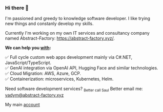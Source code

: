 ### Hi there 👋

I'm passioned and greedy to knowledge software developer. I like trying new things and constanly develop my skills.

Currently I'm working on my own IT services and consultancy company named Abstract-Factory: https://abstract-factory.xyz/.

**We can help you [with](https://abstract-factory.xyz/how-we-work/):**

✅ Full cycle custom web apps development mainly via C#.NET, JavaScript/TypeScript.\
✅ GenAI integration via OpenAI API, Hugging Face and similar technologies.\
✅ Cloud Migration: AWS, Azure, GCP.\
✅ Containerization: microservices, Kubernetes, Helm.

Need software development services? <sub>Better call Saul</sub> Better email me:
vadym@abstract-factory.xyz

My main [account](https://github.com/vadym-scythia)
